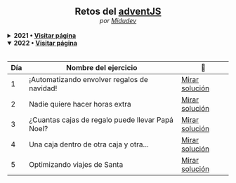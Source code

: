 <section align="center" >
<h1 style="font-weight: bold; margin-bottom: 0;">Retos del <a href="https://2021.adventjs.dev/">adventJS</a></h1>
<span style="font-style: italic;">por <a href="https://github.com/midudev">Midudev</a></small>
</section>

<br>

<details>
  <br>

  <summary><b>2021 &bull; <a href="https://2021.adventjs.dev/" target="_blank" rel="noreferrer noopener">Visitar página</a></b></summary>

  <table align="center">
    <thead>
      <tr>
        <th>Día</th>
        <th>Nombre del ejercicio</th>
        <th>📝</th>
      </tr>
    </thead>
    <tbody>
      <tr>
        <td>1</td>
        <td>Contando ovejas para dormir</td>
        <td><a href="/challenges/2021/day1.md">Mirar solución</a></td>
      </tr>
      <tr>
        <td>2</td>
        <td>¡Ayuda al elfo a listar los regalos!</td>
        <td><a href="/challenges/2021/day2.md">Mirar solución</a></td>
      </tr>
      <tr>
        <td>3</td>
        <td>El Grinch quiere fastidiar la navidad</td>
        <td><a href="/challenges/2021/day3.md">Mirar solución</a></td>
      </tr>
      <tr>
        <td>4</td>
        <td>¡Es hora de poner la navidad en casa!</td>
        <td><a href="/challenges/2021/day4.md">Mirar solución</a></td>
      </tr>
      <tr>
        <td>5</td>
        <td>Contando los días para los regalos</td>
        <td><a href="/challenges/2021/day5.md">Mirar solución</a></td>
      </tr>
      <tr>
        <td>6</td>
        <td>Rematando los exámenes finales</td>
        <td><a href="/challenges/2021/day6.md">Mirar solución</a></td>
      </tr>
      <tr>
        <td>7</td>
        <td>Buscando en el almacén...</td>
        <td><a href="/challenges/2021/day7.md">Mirar solución</a></td>
      </tr>
      <tr>
        <td>8</td>
        <td>La locura de las criptomonedas</td>
        <td><a href="/challenges/2021/day8.md">Mirar solución</a></td>
      </tr>
      <tr>
        <td>9</td>
        <td>Agrupando cosas automáticamente</td>
        <td><a href="/challenges/2021/day9.md">Mirar solución</a></td>
      </tr>
      <tr>
        <td>10</td>
        <td>La máquina de cambio</td>
        <td><a href="/challenges/2021/day10.md">Mirar solución</a></td>
      </tr>
      <tr>
        <td>11</td>
        <td>¿Vale la pena la tarjeta fidelidad del cine?</td>
        <td><a href="/challenges/2021/day11.md">Mirar solución</a></td>
      </tr>
      <tr>
        <td>12</td>
        <td>La ruta perfecta para dejar los regalos</td>
        <td><a href="/challenges/2021/day12.md">Mirar solución</a></td>
      </tr>
      <tr>
        <td>13</td>
        <td>Envuelve los regalos con asteriscos</td>
        <td><a href="/challenges/2021/day13.md">Mirar solución</a></td>
      </tr>
      <tr>
        <td>14</td>
        <td>En busca del reno perdido</td>
        <td><a href="/challenges/2021/day14.md">Mirar solución</a></td>
      </tr>
      <tr>
        <td>15</td>
        <td>El salto perfecto</td>
        <td><a href="/challenges/2021/day15.md">Mirar solución</a></td>
      </tr>
      <tr>
        <td>16</td>
        <td>Descifrando los números...</td>
        <td><a href="/challenges/2021/day16.md">Mirar solución</a></td>
      </tr>
      <tr>
        <td>17</td>
        <td>La locura de enviar paquetes en esta época</td>
        <td><a href="/challenges/2021/day17.md">Mirar solución</a></td>
      </tr>
      <tr>
        <td>18</td>
        <td>El sistema operativo de Santa Claus</td>
        <td><a href="/challenges/2021/day18.md">Mirar solución</a></td>
      </tr>
      <tr>
        <td>19</td>
        <td>¿Porqué deberíamos aprender en Platzi?</td>
        <td><a href="/challenges/2021/day19.md">Mirar solución</a></td>
      </tr>
      <tr>
        <td>20</td>
        <td>¿Una carta de pangramas? ¿QUÉ?</td>
        <td><a href="/challenges/2021/day20.md">Mirar solución</a></td>
      </tr>
      <tr>
        <td>21</td>
        <td>La ruta con los regalos</td>
        <td><a href="/challenges/2021/day21.md">Mirar solución</a></td>
      </tr>
      <tr>
        <td>22</td>
        <td>¿Cuantos adornos necesita el árbol?</td>
        <td><a href="/challenges/2021/day22.md">Mirar solución</a></td>
      </tr>
      <tr>
        <td>23</td>
        <td>¿Puedes reconfigurar las fábricas para no parar de crear regalos?</td>
        <td><a href="/challenges/2021/day23.md">Mirar solución</a></td>
      </tr>
      <tr>
        <td>24</td>
        <td>Comparando árboles de Navidad</td>
        <td><a href="/challenges/2021/day24.md">Mirar solución</a></td>
      </tr>
      <tr>
        <td>25</td>
        <td>El último juego y hasta el año que viene 👋</td>
        <td><a href="/challenges/2021/day25.md">Mirar solución</a></td>
      </tr>
    </tbody>
  </table>
</details>

<details open>
  <br>

  <summary><b>2022 &bull; <a href="https://2022.adventjs.dev/es" target="_blank" rel="noreferrer noopener">Visitar página</a></b></summary>

  <table align="center">
    <thead>
      <tr>
        <th>Día</th>
        <th>Nombre del ejercicio</th>
        <th>📝</th>
      </tr>
    </thead>
    <tbody>
      <tr>
        <td>1</td>
        <td>¡Automatizando envolver regalos de navidad!</td>
        <td><a href="/challenges/2022/day1.md">Mirar solución</a></td>
      </tr>
      <tr>
        <td>2</td>
        <td>Nadie quiere hacer horas extra</td>
        <td><a href="/challenges/2022/day2.md">Mirar solución</a></td>
      </tr>
      <tr>
        <td>3</td>
        <td>¿Cuantas cajas de regalo puede llevar Papá Noel?</td>
        <td><a href="/challenges/2022/day3.md">Mirar solución</a></td>
      </tr>
      <tr>
        <td>4</td>
        <td>Una caja dentro de otra caja y otra...</td>
        <td><a href="/challenges/2022/day4.md">Mirar solución</a></td>
      </tr>
      <tr>
        <td>5</td>
        <td>Optimizando viajes de Santa</td>
        <td><a href="/challenges/2022/day5.md">Mirar solución</a></td>
      </tr>
    </tbody>
  </table>
</details>
